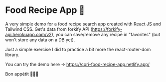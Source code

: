 # Food Recipe App 🍜

A very simple demo for a food recipe search app created with React JS and Tailwind CSS.
Get's data from forkify API (https://forkify-api.herokuapp.com/v2), you can save/remove any recipe in "favorites" (but won't store any data on a DB yet).


Just a simple exercise I did to practice a bit more the react-router-dom library.


You can try the demo here -> https://cori-food-recipe-app.netlify.app/


Bon appétit 🍕🍔🌮
